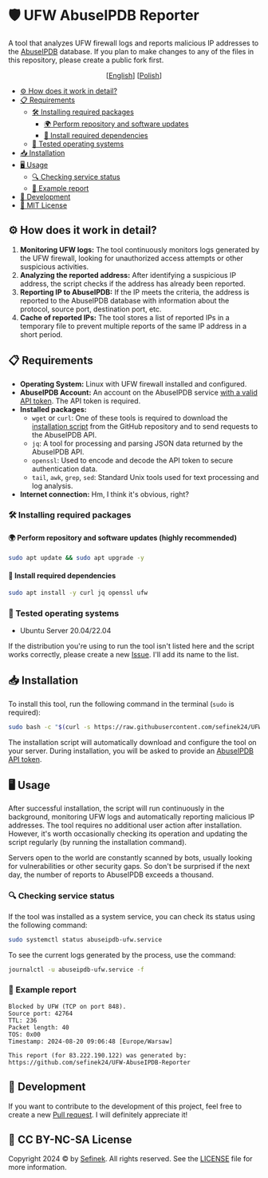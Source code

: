 # 🛡️ UFW AbuseIPDB Reporter
A tool that analyzes UFW firewall logs and reports malicious IP addresses to the [AbuseIPDB](https://www.abuseipdb.com) database.
If you plan to make changes to any of the files in this repository, please create a public fork first.

<div align="center">
  [<a href="README.md">English</a>]
  [<a href="README_PL.md">Polish</a>]
</div>

- [⚙️ How does it work in detail?](#how-it-works)
- [📋 Requirements](#requirements)
  - [🛠️ Installing required packages](#installing-required-packages)
    - [🌍 Perform repository and software updates](#perform-repository-and-software-updates)
    - [🌌 Install required dependencies](#install-required-dependencies)
  - [🧪 Tested operating systems](#tested-operating-systems)
- [📥 Installation](#installation)
- [🖥️ Usage](#usage)
  - [🔍 Checking service status](#checking-service-status)
  - [📄 Example report](#example-report)
- [🤝 Development](#development)
- [🔑 MIT License](#license)

## ⚙️ How does it work in detail?<div id="how-it-works"></div>
1. **Monitoring UFW logs:** The tool continuously monitors logs generated by the UFW firewall, looking for unauthorized access attempts or other suspicious activities.
2. **Analyzing the reported address:** After identifying a suspicious IP address, the script checks if the address has already been reported.
3. **Reporting IP to AbuseIPDB:** If the IP meets the criteria, the address is reported to the AbuseIPDB database with information about the protocol, source port, destination port, etc.
4. **Cache of reported IPs:** The tool stores a list of reported IPs in a temporary file to prevent multiple reports of the same IP address in a short period.

## 📋 Requirements<div id="requirements"></div>
- **Operating System:** Linux with UFW firewall installed and configured.
- **AbuseIPDB Account:** An account on the AbuseIPDB service [with a valid API token](https://www.abuseipdb.com/account/api). The API token is required.
- **Installed packages:**
  - `wget` or `curl`: One of these tools is required to download the [installation script](install.sh) from the GitHub repository and to send requests to the AbuseIPDB API.
  - `jq`: A tool for processing and parsing JSON data returned by the AbuseIPDB API.
  - `openssl`: Used to encode and decode the API token to secure authentication data.
  - `tail`, `awk`, `grep`, `sed`: Standard Unix tools used for text processing and log analysis.
- **Internet connection:** Hm, I think it's obvious, right?


### 🛠️ Installing required packages<div id="installing-required-packages"></div>
#### 🌍 Perform repository and software updates (highly recommended)<div id="perform-repository-and-software-updates"></div>
```bash
sudo apt update && sudo apt upgrade -y
```

#### 🌌 Install required dependencies<div id="install-required-dependencies"></div>
```bash
sudo apt install -y curl jq openssl ufw
```

### 🧪 Tested operating systems<div id="tested-operating-systems"></div>
- Ubuntu Server 20.04/22.04

If the distribution you're using to run the tool isn't listed here and the script works correctly, please create a new [Issue](https://github.com/sefinek24/UFW-AbuseIPDB-Reporter/issues). I'll add its name to the list.


## 📥 Installation<div id="installation"></div>
To install this tool, run the following command in the terminal (`sudo` is required):
```bash
sudo bash -c "$(curl -s https://raw.githubusercontent.com/sefinek24/UFW-AbuseIPDB-Reporter/main/install.sh)"
```

The installation script will automatically download and configure the tool on your server. During installation, you will be asked to provide an [AbuseIPDB API token](https://www.abuseipdb.com/account/api).


## 🖥️ Usage<div id="usage"></div>
After successful installation, the script will run continuously in the background, monitoring UFW logs and automatically reporting malicious IP addresses.
The tool requires no additional user action after installation. However, it's worth occasionally checking its operation and updating the script regularly (by running the installation command).

Servers open to the world are constantly scanned by bots, usually looking for vulnerabilities or other security gaps.
So don't be surprised if the next day, the number of reports to AbuseIPDB exceeds a thousand.

### 🔍 Checking service status<div id="checking-service-status"></div>
If the tool was installed as a system service, you can check its status using the following command:
```bash
sudo systemctl status abuseipdb-ufw.service
```

To see the current logs generated by the process, use the command:
```bash
journalctl -u abuseipdb-ufw.service -f
```

### 📄 Example report<div id="example-report"></div>
```
Blocked by UFW (TCP on port 848).
Source port: 42764
TTL: 236
Packet length: 40
TOS: 0x00
Timestamp: 2024-08-20 09:06:48 [Europe/Warsaw]

This report (for 83.222.190.122) was generated by:
https://github.com/sefinek24/UFW-AbuseIPDB-Reporter
```


## 🤝 Development<div id="development"></div>
If you want to contribute to the development of this project, feel free to create a new [Pull request](https://github.com/sefinek24/UFW-AbuseIPDB-Reporter/pulls). I will definitely appreciate it!

## 🔑 CC BY-NC-SA License<div id="license"></div>
Copyright 2024 © by [Sefinek](https://sefinek.net). All rights reserved. See the [LICENSE](LICENSE) file for more information.